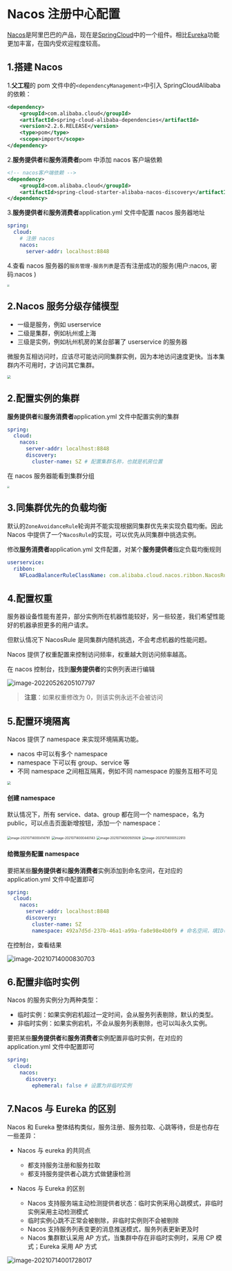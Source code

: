 # Nacos 注册中心配置

[Nacos](https://nacos.io/)是阿里巴巴的产品，现在是[SpringCloud](https://spring.io/projects/spring-cloud)中的一个组件。相比[Eureka](https://github.com/Netflix/eureka)功能更加丰富，在国内受欢迎程度较高。

## 1.搭建 Nacos

1.**父工程**的 pom 文件中的`<dependencyManagement>`中引入 SpringCloudAlibaba 的依赖：

```xml
<dependency>
    <groupId>com.alibaba.cloud</groupId>
    <artifactId>spring-cloud-alibaba-dependencies</artifactId>
    <version>2.2.6.RELEASE</version>
    <type>pom</type>
    <scope>import</scope>
</dependency>
```

2.**服务提供者**和**服务消费者**pom 中添加 nacos 客户端依赖

```xml
<!-- nacos客户端依赖 -->
<dependency>
    <groupId>com.alibaba.cloud</groupId>
    <artifactId>spring-cloud-starter-alibaba-nacos-discovery</artifactId>
</dependency>
```

3.**服务提供者**和**服务消费者**application.yml 文件中配置 nacos 服务器地址

```yaml
spring:
  cloud:
  	# 注册 nacos
    nacos:
      server-addr: localhost:8848
```

4.查看 nacos 服务器的`服务管理-服务列表`是否有注册成功的服务(用户:nacos, 密码:nacos )

<img src="https://zwhid.oss-cn-shenzhen.aliyuncs.com/blog/05-26-TJxN6r.png" style="zoom: 33%;" />

## 2.Nacos 服务分级存储模型

- 一级是服务，例如 userservice
- 二级是集群，例如杭州或上海
- 三级是实例，例如杭州机房的某台部署了 userservice 的服务器

微服务互相访问时，应该尽可能访问同集群实例，因为本地访问速度更快。当本集群内不可用时，才访问其它集群。

<img src="https://zwhid.oss-cn-shenzhen.aliyuncs.com/blog/05-26-ojgQTA.png" style="zoom:50%;" />

## 2.配置实例的集群

**服务提供者**和**服务消费者**application.yml 文件中配置实例的集群

```yaml
spring:
  cloud:
    nacos:
      server-addr: localhost:8848
      discovery:
        cluster-name: SZ # 配置集群名称，也就是机房位置
```

在 nacos 服务器能看到集群分组

<img src="https://zwhid.oss-cn-shenzhen.aliyuncs.com/blog/05-26-CxrkS9.png" style="zoom:33%;" />

## 3.同集群优先的负载均衡

默认的`ZoneAvoidanceRule`轮询并不能实现根据同集群优先来实现负载均衡。因此 Nacos 中提供了一个`NacosRule`的实现，可以优先从同集群中挑选实例。

修改**服务消费者**application.yml 文件配置，对某个**服务提供者**指定负载均衡规则

```yaml
userservice:
  ribbon:
    NFLoadBalancerRuleClassName: com.alibaba.cloud.nacos.ribbon.NacosRule # 负载均衡规则
```

## 4.配置权重

服务器设备性能有差异，部分实例所在机器性能较好，另一些较差，我们希望性能好的机器承担更多的用户请求。

但默认情况下 NacosRule 是同集群内随机挑选，不会考虑机器的性能问题。

Nacos 提供了权重配置来控制访问频率，权重越大则访问频率越高。

在 nacos 控制台，找到**服务提供者**的实例列表进行编辑

![image-20220526205107797](https://zwhid.oss-cn-shenzhen.aliyuncs.com/blog/05-26-kdfqTr.png)

> **注意**：如果权重修改为 0，则该实例永远不会被访问

## 5.配置环境隔离

Nacos 提供了 namespace 来实现环境隔离功能。

- nacos 中可以有多个 namespace
- namespace 下可以有 group、service 等
- 不同 namespace 之间相互隔离，例如不同 namespace 的服务互相不可见

<img src="https://zwhid.oss-cn-shenzhen.aliyuncs.com/blog/05-26-olavPe.png" style="zoom:50%;" />

#### 创建 namespace

默认情况下，所有 service、data、group 都在同一个 namespace，名为 public，可以点击页面新增按钮，添加一个 namespace：

<img src="https://zwhid.oss-cn-shenzhen.aliyuncs.com/blog/05-26-vonzhr.png" alt="image-20210714000414781" style="zoom:50%;" />

<img src="https://zwhid.oss-cn-shenzhen.aliyuncs.com/blog/05-26-bZPQet.png" alt="image-20210714000440143" style="zoom: 50%;" />

<img src="https://zwhid.oss-cn-shenzhen.aliyuncs.com/blog/05-26-cDonlz.png" alt="image-20210714000505928" style="zoom:50%;" />

<img src="https://zwhid.oss-cn-shenzhen.aliyuncs.com/blog/05-26-irIHm6.png" alt="image-20210714000522913" style="zoom:50%;" />

#### 给微服务配置 namespace

要把某些**服务提供者**和**服务消费者**实例添加到命名空间，在对应的 application.yml 文件中配置即可

```yaml
spring:
  cloud:
    nacos:
      server-addr: localhost:8848
      discovery:
        cluster-name: SZ
        namespace: 492a7d5d-237b-46a1-a99a-fa8e98e4b0f9 # 命名空间，填ID(通常空间名和 id 名一致)
```

在控制台，查看结果

![image-20210714000830703](https://zwhid.oss-cn-shenzhen.aliyuncs.com/blog/05-26-RnQ2Hd.png)

## 6.配置非临时实例

Nacos 的服务实例分为两种类型：

- 临时实例：如果实例宕机超过一定时间，会从服务列表剔除，默认的类型。
- 非临时实例：如果实例宕机，不会从服务列表剔除，也可以叫永久实例。

要把某些**服务提供者**和**服务消费者**实例配置非临时实例，在对应的 application.yml 文件中配置即可

```yaml
spring:
  cloud:
    nacos:
      discovery:
        ephemeral: false # 设置为非临时实例
```

## 7.Nacos 与 Eureka 的区别

Nacos 和 Eureka 整体结构类似，服务注册、服务拉取、心跳等待，但是也存在一些差异：

- Nacos 与 eureka 的共同点

  - 都支持服务注册和服务拉取
  - 都支持服务提供者心跳方式做健康检测

- Nacos 与 Eureka 的区别
  - Nacos 支持服务端主动检测提供者状态：临时实例采用心跳模式，非临时实例采用主动检测模式
  - 临时实例心跳不正常会被剔除，非临时实例则不会被剔除
  - Nacos 支持服务列表变更的消息推送模式，服务列表更新更及时
  - Nacos 集群默认采用 AP 方式，当集群中存在非临时实例时，采用 CP 模式；Eureka 采用 AP 方式

![image-20210714001728017](https://zwhid.oss-cn-shenzhen.aliyuncs.com/blog/05-26-vCpki7.png)
